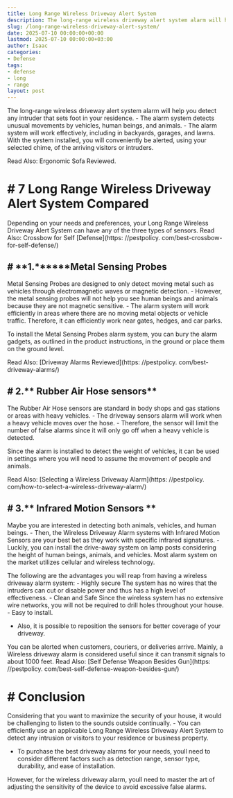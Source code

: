 ```yaml
---
title: Long Range Wireless Driveway Alert System
description: The long-range wireless driveway alert system alarm will help you detect any intruder that sets foot in your residence. - The alarm system detects unusual...
slug: /long-range-wireless-driveway-alert-system/
date: 2025-07-10 00:00:00+00:00
lastmod: 2025-07-10 00:00:00+03:00
author: Isaac
categories:
- Defense
tags:
- defense
- long
- range
layout: post
---
```


The long-range wireless driveway alert system alarm will help you detect any intruder that sets foot in your residence. - The alarm system detects unusual movements by vehicles, human beings, and animals. - The alarm system will work effectively, including in backyards, garages, and lawns. With the system installed, you will conveniently be alerted, using your selected chime, of the arriving visitors or intruders.

Read Also: Ergonomic Sofa Reviewed.

# # 7 Long Range Wireless Driveway Alert System Compared

Depending on your needs and preferences, your Long Range Wireless Driveway Alert System can have any of the three types of sensors. Read Also: Crossbow for Self [Defense](https: //pestpolicy. com/best-crossbow-for-self-defense/)

## # **1.********Metal Sensing Probes**

Metal Sensing Probes are designed to only detect moving metal such as vehicles through electromagnetic waves or magnetic detection. - However, the metal sensing probes will not help you see human beings and animals because they are not magnetic sensitive. - The alarm system will work efficiently in areas where there are no moving metal objects or vehicle traffic. Therefore, it can efficiently work near gates, hedges, and car parks.

To install the Metal Sensing Probes alarm system, you can bury the alarm gadgets, as outlined in the product instructions, in the ground or place them on the ground level.

Read Also: [Driveway Alarms Reviewed](https: //pestpolicy. com/best-driveway-alarms/)

## # **2.**** Rubber Air Hose sensors**

The Rubber Air Hose sensors are standard in body shops and gas stations or areas with heavy vehicles. - The driveway sensors alarm will work when a heavy vehicle moves over the hose. - Therefore, the sensor will limit the number of false alarms since it will only go off when a heavy vehicle is detected.

Since the alarm is installed to detect the weight of vehicles, it can be used in settings where you will need to assume the movement of people and animals.

Read Also: [Selecting a Wireless Driveway Alarm](https: //pestpolicy. com/how-to-select-a-wireless-driveway-alarm/)

## # **3.**** Infrared Motion Sensors **

Maybe you are interested in detecting both animals, vehicles, and human beings. - Then, the Wireless Driveway Alarm systems with Infrared Motion Sensors are your best bet as they work with specific infrared signatures. - Luckily, you can install the drive-away system on lamp posts considering the height of human beings, animals, and vehicles. Most alarm system on the market utilizes cellular and wireless technology.

The following are the advantages you will reap from having a wireless driveway alarm system: - Highly secure The system has no wires that the intruders can cut or disable power and thus has a high level of effectiveness. - Clean and Safe Since the wireless system has no extensive wire networks, you will not be required to drill holes throughout your house. - Easy to install.

- Also, it is possible to reposition the sensors for better coverage of your driveway.

You can be alerted when customers, couriers, or deliveries arrive. Mainly, a Wireless driveway alarm is considered useful since it can transmit signals to about 1000 feet. Read Also: [Self Defense Weapon Besides Gun](https: //pestpolicy. com/best-self-defense-weapon-besides-gun/)

# # Conclusion

Considering that you want to maximize the security of your house, it would be challenging to listen to the sounds outside continually. - You can efficiently use an applicable Long Range Wireless Driveway Alert System to detect any intrusion or visitors to your residence or business property.

- To purchase the best driveway alarms for your needs, youll need to consider different factors such as detection range, sensor type, durability, and ease of installation.

However, for the wireless driveway alarm, youll need to master the art of adjusting the sensitivity of the device to avoid excessive false alarms.
